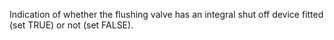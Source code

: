 ﻿Indication of whether the flushing valve has an integral shut off device fitted (set TRUE) or not (set FALSE).